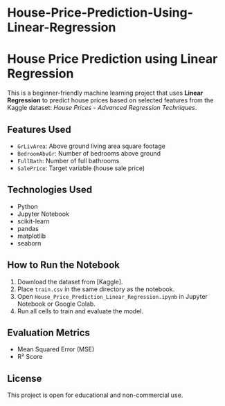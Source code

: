 # House-Price-Prediction-Using-Linear-Regression


# House Price Prediction using Linear Regression

This is a beginner-friendly machine learning project that uses **Linear Regression** to predict house prices based on selected features from the Kaggle dataset: *House Prices - Advanced Regression Techniques*.

## Features Used
- `GrLivArea`: Above ground living area square footage
- `BedroomAbvGr`: Number of bedrooms above ground
- `FullBath`: Number of full bathrooms
- `SalePrice`: Target variable (house sale price)

## Technologies Used
- Python
- Jupyter Notebook
- scikit-learn
- pandas
- matplotlib
- seaborn

## How to Run the Notebook
1. Download the dataset from [Kaggle].
2. Place `train.csv` in the same directory as the notebook.
3. Open `House_Price_Prediction_Linear_Regression.ipynb` in Jupyter Notebook or Google Colab.
4. Run all cells to train and evaluate the model.

## Evaluation Metrics
- Mean Squared Error (MSE)
- R² Score

## License
This project is open for educational and non-commercial use.
